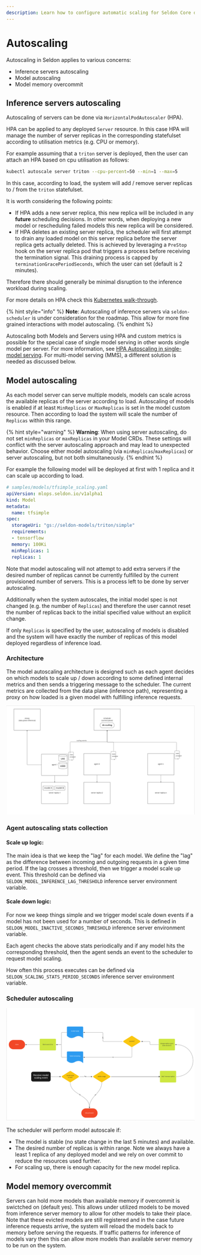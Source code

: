 ```yaml
---
description: Learn how to configure automatic scaling for Seldon Core deployments using Kubernetes HPA and custom metrics.
---
```


# Autoscaling

Autoscaling in Seldon applies to various concerns:

* Inference servers autoscaling
* Model autoscaling
* Model memory overcommit

## Inference servers autoscaling


Autoscaling of servers can be done via `HorizontalPodAutoscaler` (HPA).

HPA can be applied to any deployed `Server` resource. In this case HPA will manage the number of
server replicas in the corresponding statefulset according to utilisation metrics  (e.g. CPU or memory).

For example assuming that a `triton` server is deployed, then the user can attach an HPA based on
cpu utilisation as follows:

```sh
kubectl autoscale server triton --cpu-percent=50 --min=1 --max=5
```

In this case, according to load, the system will add / remove server replicas to / from the
`triton` statefulset.

It is worth considering the following points:

- If HPA adds a new server replica, this new replica will be included in any **future** scheduling decisions. In other words, when deploying a new model or rescheduling failed models this new replica will be considered.
- If HPA deletes an existing server replica, the scheduler will first attempt to drain any loaded model
on this server replica before the server replica gets actually deleted. This is achieved by leveraging a
`PreStop` hook on the server replica pod that triggers a process before receiving the termination signal.
This draining process is capped by `terminationGracePeriodSeconds`, which the user can set (default is 2 minutes).

Therefore there should generally be minimal disruption to the inference workload during scaling.

For more details on HPA check this [Kubernetes walk-through](https://kubernetes.io/docs/tasks/run-application/horizontal-pod-autoscale-walkthrough/).

{% hint style="info" %}
**Note**: Autoscaling of inference servers via `seldon-scheduler` is under consideration for the roadmap. This allow for more fine grained interactions with model autoscaling.
{% endhint %}

Autoscaling both Models and Servers using HPA and custom metrics is possible for the special
case of single model serving in other words single model per server. For more information, see [HPA Autoscaling in single-model serving](../kubernetes/hpa-rps-autoscaling.md). For multi-model serving (MMS), a different solution is needed as
discussed below.

## Model autoscaling

As each model server can serve multiple models, models can scale across the available replicas of the server according to load. Autoscaling of models is enabled if at least `MinReplicas` or `MaxReplicas` is set in the model custom resource. Then according to load the system will scale the number of `Replicas` within this range.

{% hint style="warning" %}
**Warning**: When using server autoscaling, do not set `minReplicas` or `maxReplicas` in your Model CRDs. These settings will conflict with the server autoscaling approach and may lead to unexpected behavior. Choose either model autoscaling (via `minReplicas`/`maxReplicas`) or server autoscaling, but not both simultaneously.
{% endhint %}

For example the following model will be deployed at first with 1 replica and it can scale up according to load.

```yaml
# samples/models/tfsimple_scaling.yaml
apiVersion: mlops.seldon.io/v1alpha1
kind: Model
metadata:
  name: tfsimple
spec:
  storageUri: "gs://seldon-models/triton/simple"
  requirements:
  - tensorflow
  memory: 100Ki
  minReplicas: 1
  replicas: 1
```

Note that model autoscaling will not attempt to add extra servers if the desired number of replicas
cannot be currently fulfilled by the current provisioned number of servers. This is a process left to
be done by server autoscaling.

Additionally when the system autoscales, the initial model spec is not changed (e.g. the number of
`Replicas`) and therefore the user cannot reset the number of replicas back to the initial specified
value without an explicit change.

If only `Replicas` is specified by the user, autoscaling of models is disabled and the system will
have exactly the number of replicas of this model deployed regardless of inference load.

### Architecture

The model autoscaling architecture is designed such as each agent decides on which models to scale up /
down according to some defined internal metrics and then sends a triggering message to the scheduler.
The current metrics are collected from the data plane (inference path), representing a proxy on how loaded
is a given model with fulfilling inference requests.

![architecture](../images/autoscaling_architecture.png)


### Agent autoscaling stats collection

#### Scale up logic:
The main idea is that we keep the "lag" for each model. We define the "lag" as the difference between
incoming and outgoing requests in a given time period. If the lag crosses a threshold, then we trigger a
model scale up event. This threshold can be defined via `SELDON_MODEL_INFERENCE_LAG_THRESHOLD` inference
server environment variable.

#### Scale down logic:
For now we keep things simple and we trigger model scale down events if a model has not been used for a
number of seconds. This is defined in `SELDON_MODEL_INACTIVE_SECONDS_THRESHOLD` inference server environment variable.

Each agent checks the above stats periodically and if any model hits the corresponding threshold, then the
agent sends an event to the scheduler to request model scaling.

How often this process executes can be defined via `SELDON_SCALING_STATS_PERIOD_SECONDS` inference server
environment variable.

### Scheduler autoscaling

![state](../images/scheduler_autoscaling_state_diagram.png)

The scheduler will perform model autoscale if:
* The model is stable (no state change in the last 5 minutes) and available.
* The desired number of replicas is within range. Note we always have a least 1 replica of any deployed
model and we rely on over commit to reduce the resources used further.
* For scaling up, there is enough capacity for the new model replica.

## Model memory overcommit

Servers can hold more models than available memory if overcommit is swictched on (default yes). This
allows under utilized models to be moved from inference server memory to allow for other models to
take their place. Note that these evicted models are still registered and in the case future inference
requests arrive, the system will reload the models back to memory before serving the requests. If
traffic patterns for inference of models vary then this can allow more models than available server
memory to be run on the system.
